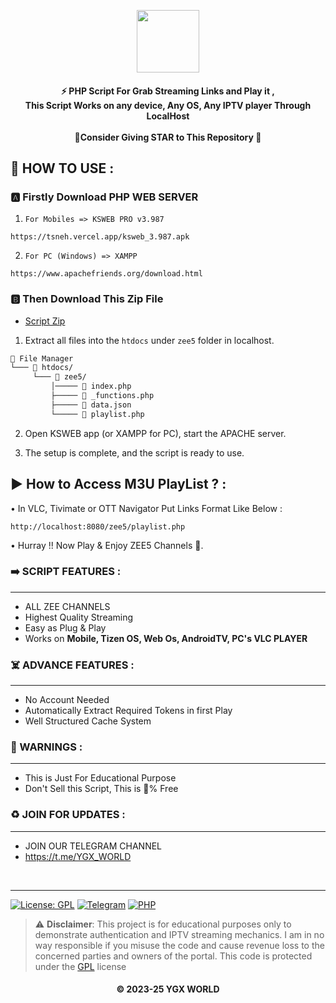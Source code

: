 
<p align='center'><img src="https://www.zee5.com/images/ZEE5_logo.svg?ver=4.16.3" width="100" ></p>



<h4 align='center'>⚡ PHP Script For Grab Streaming Links and Play it ,</br> This Script Works on any device, Any OS, Any IPTV player
Through LocalHost </br></br>💫Consider Giving STAR to This Repository 🤗


<h2>🎯 HOW TO USE : </h2>


### 🅰️ Firstly Download PHP WEB SERVER

1. `For Mobiles => KSWEB PRO v3.987 `

```
https://tsneh.vercel.app/ksweb_3.987.apk
```

2. `For PC (Windows) => XAMPP`

```
https://www.apachefriends.org/download.html
```

### 🅱️ Then Download This Zip File

- [Script Zip](https://github.com/yuvraj824/zee5/archive/refs/heads/main.zip) </br>

1. Extract all files into the `htdocs` under `zee5` folder in localhost.</br> 
```bash
📂 File Manager
└─── 📂 htdocs/
     └─── 📂 zee5/
         │───── 📄 index.php
         ├───── 📄 _functions.php
         ├───── 📄 data.json
         └───── 📄 playlist.php
```
2. Open KSWEB app (or XAMPP for PC), start the APACHE server. </br>

3. The setup is complete, and the script is ready to use. </br>

## ▶️ How to Access M3U PlayList ? :

• In VLC, Tivimate or OTT Navigator Put Links Format Like Below :

```
http://localhost:8080/zee5/playlist.php
```

• Hurray !! Now Play & Enjoy ZEE5 Channels 🎉.

<h3>➡️ SCRIPT FEATURES :</h3>
<hr>

- ALL ZEE CHANNELS
- Highest Quality Streaming
- Easy as Plug & Play
- Works on **Mobile, Tizen OS, Web Os, AndroidTV, PC's VLC PLAYER**

<h3>☠️ ADVANCE FEATURES :</h3>
<hr>

- No Account Needed
- Automatically Extract Required Tokens in first Play
- Well Structured Cache System
<h3>🚸 WARNINGS :</h3>
<hr>

- This is Just For Educational Purpose
- Don't Sell this Script, This is 💯% Free


<h3>♻️ JOIN FOR UPDATES :</h3>
<hr>

- JOIN OUR TELEGRAM CHANNEL
- https://t.me/YGX_WORLD
</br>
<hr>

[![License: GPL](https://img.shields.io/badge/License-GPL-blue.svg)](LICENSE)
[![Telegram](https://img.shields.io/badge/Telegram-Join%20Channel-blue?logo=telegram)](https://t.me/YGX_WORLD)
[![PHP](https://img.shields.io/badge/PHP-7.4%2B-purple)]()

> ⚠️ **Disclaimer**: This project is for educational purposes only to demonstrate authentication and IPTV streaming mechanics. I am in no way responsible if you misuse the code and cause revenue loss to the concerned parties and owners of the portal.
This code is protected under the [GPL](https://github.com/yuvraj490/zee5-live-channels/blob/main/LICENSE) license

<h4 align='center'>© 2023-25 YGX WORLD</h4>

<!-- DO NOT REMOVE THIS CREDIT -->
<!-- © 2023-25 yuvraj824 -->
